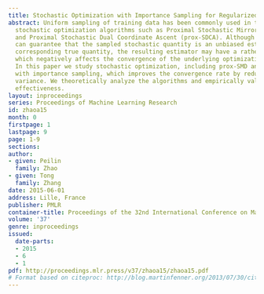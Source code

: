 ```yaml
---
title: Stochastic Optimization with Importance Sampling for Regularized Loss Minimization
abstract: Uniform sampling of training data has been commonly used in traditional
  stochastic optimization algorithms such as Proximal Stochastic Mirror Descent (prox-SMD)
  and Proximal Stochastic Dual Coordinate Ascent (prox-SDCA). Although uniform sampling
  can guarantee that the sampled stochastic quantity is an unbiased estimate of the
  corresponding true quantity, the resulting estimator may have a rather high variance,
  which negatively affects the convergence of the underlying optimization procedure.
  In this paper we study stochastic optimization, including prox-SMD and prox-SDCA,
  with importance sampling, which improves the convergence rate by reducing the stochastic
  variance. We theoretically analyze the algorithms and empirically validate their
  effectiveness.
layout: inproceedings
series: Proceedings of Machine Learning Research
id: zhaoa15
month: 0
firstpage: 1
lastpage: 9
page: 1-9
sections: 
author:
- given: Peilin
  family: Zhao
- given: Tong
  family: Zhang
date: 2015-06-01
address: Lille, France
publisher: PMLR
container-title: Proceedings of the 32nd International Conference on Machine Learning
volume: '37'
genre: inproceedings
issued:
  date-parts:
  - 2015
  - 6
  - 1
pdf: http://proceedings.mlr.press/v37/zhaoa15/zhaoa15.pdf
# Format based on citeproc: http://blog.martinfenner.org/2013/07/30/citeproc-yaml-for-bibliographies/
---
```

